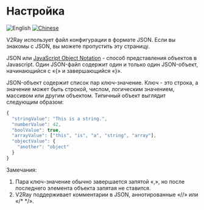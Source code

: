 # Настройка

![English](../resources/englishc.svg) [![Chinese](../resources/chinese.svg)](https://www.v2ray.com/chapter_02/)

V2Ray использует файл конфигурации в формате JSON. Если вы знакомы с JSON, вы можете пропустить эту страницу.

JSON или [JavaScript Object Notation](https://en.wikipedia.org/wiki/JSON) - способ представления объектов в Javascript. Один JSON-файл содержит один и только один JSON-объект, начинающийся с «{» и завершающийся «}».

JSON-объект содержит список пар ключ-значение. Ключ - это строка, а значение может быть строкой, числом, логическим значением, массивом или другим объектом. Типичный объект выглядит следующим образом:

```javascript
{
  "stringValue": "This is a string.",
  "numberValue": 42,
  "boolValue": true,
  "arrayValue": ["this", "is", "a", "string", "array"],
  "objectValue": {
    "another": "object"
  }
}
```

Замечания:

1. Пара ключ-значение обычно завершается запятой «,», но после последнего элемента объекта запятая не ставится.
2. V2Ray поддерживает комментарии в JSON, аннотированные «//» или «/\* \*/».